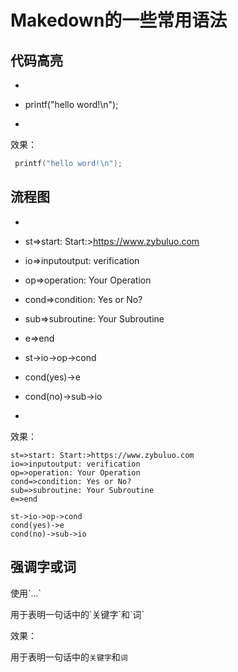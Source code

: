 # Makedown的一些常用语法

## 代码高亮

* ``` C
*  printf("hello word!\n");
* ```

效果：

``` C
 printf("hello word!\n");
```

## 流程图

* ```flow
* st=>start: Start:>https://www.zybuluo.com
* io=>inputoutput: verification
* op=>operation: Your Operation
* cond=>condition: Yes or No?
* sub=>subroutine: Your Subroutine
* e=>end

* st->io->op->cond
* cond(yes)->e
* cond(no)->sub->io
* ```

效果：

```flow
st=>start: Start:>https://www.zybuluo.com
io=>inputoutput: verification
op=>operation: Your Operation
cond=>condition: Yes or No?
sub=>subroutine: Your Subroutine
e=>end

st->io->op->cond
cond(yes)->e
cond(no)->sub->io
```

## 强调字或词

使用\`...\`

用于表明一句话中的\`关键字\`和\`词\`

效果：

用于表明一句话中的`关键字`和`词`
